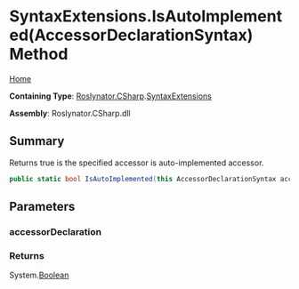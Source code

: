 # SyntaxExtensions\.IsAutoImplemented\(AccessorDeclarationSyntax\) Method

[Home](../../../../README.md)

**Containing Type**: [Roslynator.CSharp](../../README.md)\.[SyntaxExtensions](../README.md)

**Assembly**: Roslynator\.CSharp\.dll

## Summary

Returns true is the specified accessor is auto\-implemented accessor\.

```csharp
public static bool IsAutoImplemented(this AccessorDeclarationSyntax accessorDeclaration)
```

## Parameters

### accessorDeclaration





### Returns

System\.[Boolean](https://docs.microsoft.com/en-us/dotnet/api/system.boolean)

